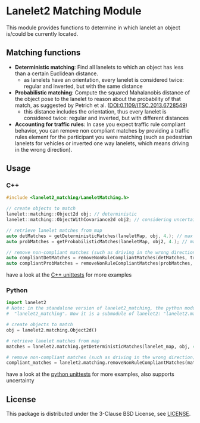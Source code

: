 # Lanelet2 Matching Module

This module provides functions to determine in which lanelet an object is/could be currently located.

## Matching functions

* **Deterministic matching**: Find all lanelets to which an object has less than a certain Euclidean distance.
  * as lanelets have an orientation, every lanelet is considered twice: regular and inverted, but with the same distance
* **Probabilistic matching**: Compute the squared Mahalanobis distance of the object pose to the lanelet to reason about the probability of that match, as suggested by Petrich et al. ([DOI:0.1109/ITSC.2013.6728549](https://doi.org/10.1109/ITSC.2013.6728549))
  * this distance includes the orientation, thus every lanelet is considered twice: regular and inverted, but with different distances
* **Accounting for traffic rules**: In case you expect traffic rule compliant behavior, you can remove non compliant matches by providing a traffic rules element for the participant you were matching (such as pedestrian lanelets for vehicles or inverted one way lanelets, which means driving in the wrong direction).

## Usage

### C++

```cpp
#include <lanelet2_matching/LaneletMatching.h>

// create objects to match
lanelet::matching::Object2d obj; // deterministic
lanelet::matching::ObjectWithCovariance2d obj2; // considering uncertainty

// retrieve lanelet matches from map
auto detMatches = getDeterministicMatches(laneletMap, obj, 4.); // max distance = 4m
auto probMatches = getProbabilisticMatches(laneletMap, obj2, 4.); // max distance = 4m

// remove non-compliant matches (such as driving in the wrong direction)
auto compliantDetMatches = removeNonRuleCompliantMatches(detMatches, trafficRulesPtr);
auto compliantProbMatches = removeNonRuleCompliantMatches(probMatches, trafficRulesPtr);
```

have a look at the [C++ unittests](test/lanelet2_matching.cpp) for more examples

### Python

```python
import lanelet2
# Note: in the standalone version of lanelet2_matching, the python module was named
#  "lanelet2_matching". Now it is a submodule of lanelet2: "lanelet2.matching"

# create objects to match
obj = lanelet2.matching.Object2d()

# retrieve lanelet matches from map
matches = lanelet2.matching.getDeterministicMatches(lanelet_map, obj, 4.)  # max distance = 4m

# remove non-compliant matches (such as driving in the wrong direction)
compliant_matches = lanelet2.matching.removeNonRuleCompliantMatches(matches, traffic_rules)

```

have a look at the [python unittests](../lanelet2_python/test/test_lanelet2_matching.py) for more examples, also supports uncertainty


## License
This package is distributed under the 3-Clause BSD License, see [LICENSE](LICENSE).
